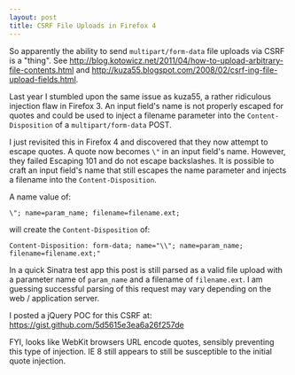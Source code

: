 ```yaml
---
layout: post
title: CSRF File Uploads in Firefox 4
---
```


So apparently the ability to send `multipart/form-data` file uploads via CSRF is a "thing". See <http://blog.kotowicz.net/2011/04/how-to-upload-arbitrary-file-contents.html> and <http://kuza55.blogspot.com/2008/02/csrf-ing-file-upload-fields.html>.

Last year I stumbled upon the same issue as kuza55, a rather ridiculous injection flaw in Firefox 3. An input field's name is not properly escaped for quotes and could be used to inject a filename parameter into the `Content-Disposition` of a `multipart/form-data` POST.

I just revisited this in Firefox 4 and discovered that they now attempt to escape quotes. A quote now becomes `\"` in an input field's name. However, they failed Escaping 101 and do not escape backslashes. It is possible to craft an input field's name that still escapes the name parameter and injects a filename into the `Content-Disposition`.

A name value of:

```
\"; name=param_name; filename=filename.ext;
```

will create the `Content-Disposition` of:

```
Content-Disposition: form-data; name="\\"; name=param_name; filename=filename.ext;"
```

In a quick Sinatra test app this post is still parsed as a valid file upload with a parameter name of `param_name` and a filename of `filename.ext`. I am guessing successful parsing of this request may vary depending on the web / application server.

I posted a jQuery POC for this CSRF at: <https://gist.github.com/5d5615e3ea6a26f257de>

FYI, looks like WebKit browsers URL encode quotes, sensibly preventing this type of injection. IE 8 still appears to still be susceptible to the initial quote injection.


